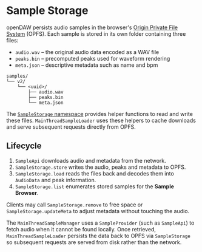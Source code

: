 # Sample Storage

openDAW persists audio samples in the browser's [Origin Private File System](https://developer.mozilla.org/docs/Web/API/File_System_API/Origin_private_file_system) (OPFS). Each sample is stored in its own folder containing three files:

- `audio.wav` – the original audio data encoded as a WAV file
- `peaks.bin` – precomputed peaks used for waveform rendering
- `meta.json` – descriptive metadata such as name and bpm

```
samples/
└── v2/
    └── <uuid>/
        ├── audio.wav
        ├── peaks.bin
        └── meta.json
```

The [`SampleStorage` namespace](../../../packages/studio/core/src/samples/SampleStorage.ts) provides helper functions to read and write these files. `MainThreadSampleLoader` uses these helpers to cache downloads and serve subsequent requests directly from OPFS.

## Lifecycle

1. `SampleApi` downloads audio and metadata from the network.
2. `SampleStorage.store` writes the audio, peaks and metadata to OPFS.
3. `SampleStorage.load` reads the files back and decodes them into `AudioData` and peak information.
4. `SampleStorage.list` enumerates stored samples for the **Sample Browser**.

Clients may call `SampleStorage.remove` to free space or `SampleStorage.updateMeta` to adjust metadata without touching the audio.

The `MainThreadSampleManager` uses a `SampleProvider` (such as `SampleApi`) to fetch audio when it cannot be found locally. Once retrieved, `MainThreadSampleLoader` persists the data back to OPFS via `SampleStorage` so subsequent requests are served from disk rather than the network.
